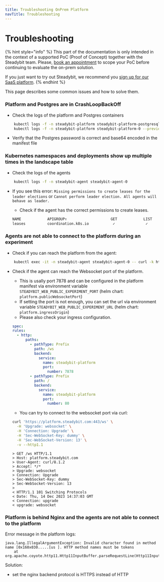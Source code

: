 ```yaml
---
title: Troubleshooting OnPrem Platform
navTitle: Troubleshooting
---
```


# Troubleshooting

{% hint style="info" %}
This part of the documentation is only intended in the context of a supported PoC (Proof of Concept) together with the Steadybit team.
Please, [book an appointment](https://www.steadybit.com/book-demo) to scope your PoC before continuing to evaluate the on-prem solution.

If you just want to try out Steadybit, we recommend you [sign up for our SaaS platform](https://signup.steadybit.com).
{% endhint %}

This page describes some common issues and how to solve them.

### Platform and Postgres are in CrashLoopBackOff

- Check the logs of the platform and Postgres containers

```bash
    kubectl logs -f -n steadybit-platform steadybit-platform-postgresql-0 --previous
    kubectl logs -f -n steadybit-platform steadybit-platform-0 --previous
```

- Verify that the Postgres password is correct and base64 encoded in the manifest file

### Kubernetes namespaces and deployments show up multiple times in the landscape table

- Check the logs of the agents

```bash
    kubectl logs -f -n steadybit-agent steadybit-agent-0
```

- If you see this error: `Missing permissions to create leases for the leader elections` or `Cannot perform leader election. All agents will behave as leader.`

  - Check if the agent has the correct permissions to create leases.

  ```bash
  NAME            APIGROUP↑                    GET            LIST           WATCH          CREATE         PATCH          UPDATE          DELETE          DEL-LIST
  leases          coordination.k8s.io           ✓              ✓              ✓              ✓              ×              ✓               ×               ×
  ```

### Agents are not able to connect to the platform during an experiment

- Check if you can reach the platform from the agent:

```bash
    kubectl exec -it -n steadybit-agent steadybit-agent-0 -- curl -k https://steadybit-platform.steadybit-platform.svc.cluster.local:8080
```

- Check if the agent can reach the Websocket port of the platform.

  - This is usally port 7878 and can be configured in the platform manifest via environment variable `STEADYBIT_WEB_PUBLIC_EXPERIMENT_PORT` (helm chart: `platform.publicWebsocketPort`)
  - If setting the port is not enough, you can set the url via environment variable `STEADYBIT_WEB_PUBLIC_EXPERIMENT_URL` (helm chart: `platform.ingressOrigin`)
  - Please also check your ingress configuration.

  ```yaml
  spec:
  rules:
    - http:
        paths:
          - pathType: Prefix
            path: /ws
            backend:
              service:
                name: steadybit-platform
                port:
                  number: 7878
          - pathType: Prefix
            path: /
            backend:
              service:
                name: steadybit-platform
                port:
                  number: 80
  ```
  - You can try to connect to the websocket port via curl:
  ```bash
  curl 'https://platform.steadybit.com:443/ws' \
    -H 'Upgrade: websocket' \
    -H 'Connection: Upgrade' \
    -H 'Sec-WebSocket-Key: dummy' \
    -H 'Sec-WebSocket-Version: 13' \
    -v --http1.1
  ```
  
  ```
  > GET /ws HTTP/1.1
  > Host: platform.steadybit.com
  > User-Agent: curl/8.1.2
  > Accept: */*
  > Upgrade: websocket
  > Connection: Upgrade
  > Sec-WebSocket-Key: dummy
  > Sec-WebSocket-Version: 13
  >
  < HTTP/1.1 101 Switching Protocols
  < Date: Thu, 14 Dec 2023 14:37:03 GMT
  < Connection: upgrade
  < upgrade: websocket
  ```

### Platform is behind Nginx and the agents are not able to connect to the platform
Error message in the platform logs:
```
java.lang.IllegalArgumentException: Invalid character found in method name [0x160x030.....[us ]. HTTP method names must be tokens
	at org.apache.coyote.http11.Http11InputBuffer.parseRequestLine(Http11InputBuffer.java:407)
```

Solution:
- set the nginx backend protocol is HTTPS instead of HTTP